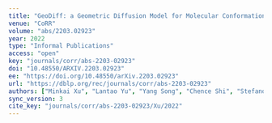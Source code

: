```yaml
---
title: "GeoDiff: a Geometric Diffusion Model for Molecular Conformation Generation."
venue: "CoRR"
volume: "abs/2203.02923"
year: 2022
type: "Informal Publications"
access: "open"
key: "journals/corr/abs-2203-02923"
doi: "10.48550/ARXIV.2203.02923"
ee: "https://doi.org/10.48550/arXiv.2203.02923"
url: "https://dblp.org/rec/journals/corr/abs-2203-02923"
authors: ["Minkai Xu", "Lantao Yu", "Yang Song", "Chence Shi", "Stefano Ermon", "Jian Tang"]
sync_version: 3
cite_key: "journals/corr/abs-2203-02923/Xu/2022"
---
```

